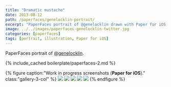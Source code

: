 ```yaml
---
title: "Dramatic mustache"
date: 2013-08-12
path: /paperfaces/genelocklin-portrait/
excerpt: "PaperFaces portrait of @genelocklin drawn with Paper for iOS on an iPad."
image: ../../images/paperfaces-genelocklin-twitter.jpg
categories: [paperfaces]
tags: [portrait, illustration, Paper for iOS]
---
```


PaperFaces portrait of [@genelocklin](https://twitter.com/genelocklin).

{% include_cached boilerplate/paperfaces-2.md %}

{% figure caption:"Work in progress screenshots (**Paper for iOS**)." class:"gallery-3-col" %}
[![](../../images/paperfaces-genelocklin-process-1-600.jpg)](../../images/paperfaces-genelocklin-process-1-lg.jpg)
[![](../../images/paperfaces-genelocklin-process-2-600.jpg)](../../images/paperfaces-genelocklin-process-2-lg.jpg)
[![](../../images/paperfaces-genelocklin-process-3-600.jpg)](../../images/paperfaces-genelocklin-process-3-lg.jpg)
[![](../../images/paperfaces-genelocklin-process-4-600.jpg)](../../images/paperfaces-genelocklin-process-4-lg.jpg)
[![](../../images/paperfaces-genelocklin-process-5-600.jpg)](../../images/paperfaces-genelocklin-process-5-lg.jpg)
{% endfigure %}
